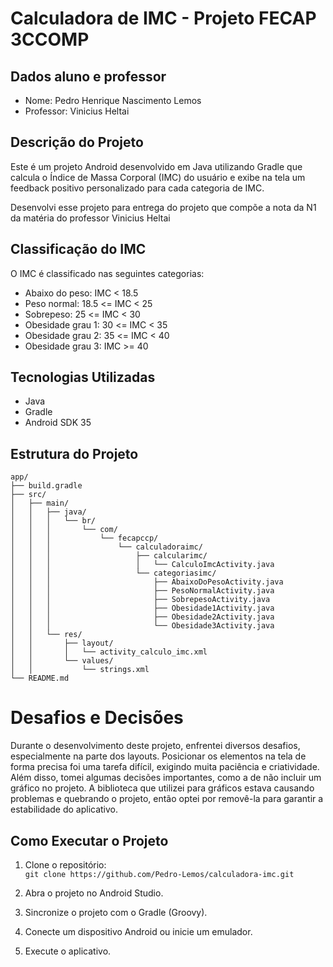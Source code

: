 # Calculadora de IMC - Projeto FECAP 3CCOMP

## Dados aluno e professor
- Nome: Pedro Henrique Nascimento Lemos
- Professor: Vinicius Heltai

## Descrição do Projeto

Este é um projeto Android desenvolvido em Java utilizando Gradle que calcula o Índice de Massa Corporal (IMC) do usuário e exibe na tela um feedback positivo personalizado para cada categoria de IMC.

Desenvolvi esse projeto para entrega do projeto que compõe a nota da N1 da matéria do professor Vinicius Heltai
## Classificação do IMC
O IMC é classificado nas seguintes categorias:

- Abaixo do peso: IMC < 18.5
- Peso normal: 18.5 <= IMC < 25
- Sobrepeso: 25 <= IMC < 30
- Obesidade grau 1: 30 <= IMC < 35
- Obesidade grau 2: 35 <= IMC < 40
- Obesidade grau 3: IMC >= 40

## Tecnologias Utilizadas
- Java
- Gradle
- Android SDK 35


## Estrutura do Projeto

```
app/
├── build.gradle
├── src/
│   ├── main/
│   │   ├── java/
│   │   │   └── br/
│   │   │       └── com/
│   │   │           └── fecapccp/
│   │   │               └── calculadoraimc/
│   │   │                   ├── calcularimc/
│   │   │                   │   └── CalculoImcActivity.java
│   │   │                   └── categoriasimc/
│   │   │                       ├── AbaixoDoPesoActivity.java
│   │   │                       ├── PesoNormalActivity.java
│   │   │                       ├── SobrepesoActivity.java
│   │   │                       ├── Obesidade1Activity.java
│   │   │                       ├── Obesidade2Activity.java
│   │   │                       └── Obesidade3Activity.java
│   │   └── res/
│   │       ├── layout/
│   │       │   └── activity_calculo_imc.xml
│   │       └── values/
│   │           └── strings.xml
└── README.md
```

# Desafios e Decisões
Durante o desenvolvimento deste projeto, enfrentei diversos desafios, especialmente na parte dos layouts. Posicionar os elementos na tela de forma precisa foi uma tarefa difícil, exigindo muita paciência e criatividade.  Além disso, tomei algumas decisões importantes, como a de não incluir um gráfico no projeto. A biblioteca que utilizei para gráficos estava causando problemas e quebrando o projeto, então optei por removê-la para garantir a estabilidade do aplicativo.

## Como Executar o Projeto
1. Clone o repositório:  
`git clone https://github.com/Pedro-Lemos/calculadora-imc.git`

2. Abra o projeto no Android Studio.
3. Sincronize o projeto com o Gradle (Groovy).  
4. Conecte um dispositivo Android ou inicie um emulador.  
5. Execute o aplicativo. 